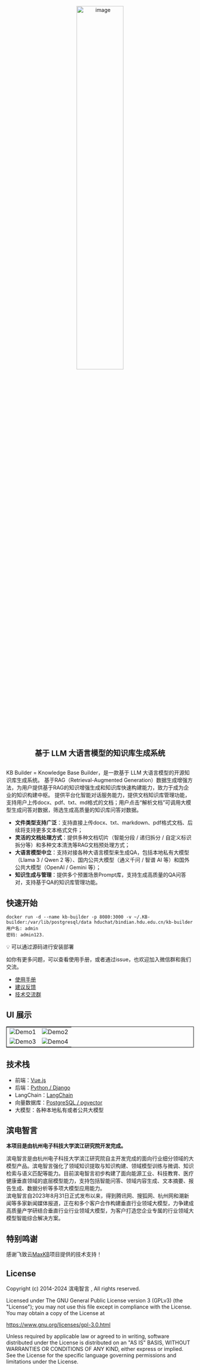 
<p align="center">
  <img width="50%" alt="image" src="https://github.com/user-attachments/assets/7af61641-e548-459f-b377-c71c1810e38f">
</p>

# <p align="center"><span style="font-size:20px;">基于 LLM 大语言模型的知识库生成系统</span></p>


KB Builder = Knowledge Base Builder，是一款基于 LLM 大语言模型的开源知识库生成系统。
基于RAG（Retrieval-Augmented Generation）数据生成增强方法，为用户提供基于RAG的知识增强生成和知识库快速构建能力，致力于成为企业的知识构建中枢。
提供平台化智能对话服务能力，提供文档知识库管理功能，支持用户上传docx、pdf、txt、md格式的文档；用户点击“解析文档”可调用大模型生成问答对数据，筛选生成高质量的知识库问答对数据。  

- **文件类型支持广泛**：支持直接上传docx、txt、markdown、pdf格式文档、后续将支持更多文本格式文件；
- **灵活的文档处理方式**：提供多种文档切片（智能分段 / 递归拆分 / 自定义标识拆分等）和多种文本清洗等RAG文档预处理方式；
- **大语言模型中立**：支持对接各种大语言模型来生成QA，包括本地私有大模型（Llama 3 / Qwen 2 等）、国内公共大模型（通义千问 / 智谱 AI 等）和国外公共大模型（OpenAI / Gemini 等）；
- **知识生成与管理**：提供多个预置场景Prompt库，支持生成高质量的QA问答对，支持基于QA的知识库管理功能。
  
## 快速开始
```
docker run -d --name kb-builder -p 8080:3000 -v ~/.KB-builder:/var/lib/postgresql/data hduchat/bindian.hdu.edu.cn/kb-builder 
用户名: admin
密码: admin123.
```
💡 可以通过源码进行安装部署

如你有更多问题，可以查看使用手册，或者通过issue，也欢迎加入微信群和我们交流。
- [使用手册](https://github.com/hduchat/KB-Builder/wiki/%E4%BA%A7%E5%93%81%E4%BB%8B%E7%BB%8D)
- [建议反馈](https://github.com/hduchat/KB-Builder/issues)
- [技术交流群](https://github.com/hduchat/KB-Builder/wiki/%E8%81%94%E7%B3%BB%E6%88%91%E4%BB%AC)

## UI 展示

<table style="border-collapse: collapse; border: 1px solid black;">
  <tr>
    <td width="50%";style="padding: 5px;background-color:#fff;"><img src= "https://github.com/user-attachments/assets/fd4078db-308b-424a-a746-543fa4b0b11f" alt=" Demo1"   /></td>
    <td width="50%";style="padding: 5px;background-color:#fff;"><img src= "https://github.com/user-attachments/assets/9aaabd11-7550-4245-b297-8156b7a28ce0" alt=" Demo2"   /></td>
  </tr>
  <tr>
    <td width="50%";style="padding: 5px;background-color:#fff;"><img src= "https://github.com/user-attachments/assets/c0e3ada2-58ff-4aa0-92ef-88b66bea6fe8" alt=" Demo3"   /></td>
    <td width="50%";style="padding: 5px;background-color:#fff;"><img src= "https://github.com/user-attachments/assets/cedb669f-55df-4153-b45f-eeedb87768e5" alt=" Demo4"   /></td>
  </tr>
</table>


## 技术栈
- 前端：[Vue.js](https://cn.vuejs.org/)
- 后端：[Python / Django](https://www.djangoproject.com/)
- LangChain：[LangChain](https://www.langchain.com/)
- 向量数据库：[PostgreSQL / pgvector](https://www.postgresql.org/)
- 大模型：各种本地私有或者公共大模型
  
## 滨电智言
**本项目是由杭州电子科技大学滨江研究院开发完成。**  

滨电智言是由杭州电子科技大学滨江研究院自主开发完成的面向行业细分领域的大模型产品。滨电智言强化了领域知识提取与知识构建、领域模型训练与微调、知识检索与语义匹配等能力。目前滨电智言初步构建了面向能源工业、科技教育、医疗健康垂直领域的底层模型能力，支持包括智能问答、领域内容生成、文本摘要、报告生成、数据分析等多项大模型应用能力。  
滨电智言自2023年8月31日正式发布以来，得到腾讯网、搜狐网、杭州网和潮新闻等多家新闻媒体报道，正在和多个客户合作构建垂直行业领域大模型，力争建成高质量产学研结合垂直行业行业领域大模型，为客户打造您企业专属的行业领域大模型智能综合解决方案。

## 特别鸣谢
感谢飞致云[MaxKB](https://github.com/1Panel-dev/MaxKB)项目提供的技术支持！  

## License  
Copyright (c) 2014-2024 滨电智言 , All rights reserved.  

Licensed under The GNU General Public License version 3 (GPLv3)  (the "License"); you may not use this file except in compliance with the License. You may obtain a copy of the License at

<https://www.gnu.org/licenses/gpl-3.0.html>

Unless required by applicable law or agreed to in writing, software distributed under the License is distributed on an "AS IS" BASIS, WITHOUT WARRANTIES OR CONDITIONS OF ANY KIND, either express or implied. See the License for the specific language governing permissions and limitations under the License.
